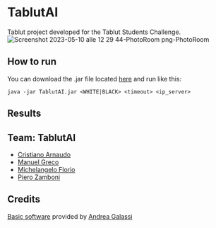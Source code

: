 # TablutAI
Tablut project developed for the Tablut Students Challenge.
![Screenshot 2023-05-10 alle 12 29 44-PhotoRoom png-PhotoRoom](https://github.com/MichelangeloFlorio/TablutAI/assets/109990354/f120a66e-7863-41ee-b9e7-47567ee4f778)

## How to run
You can download the .jar file located [here](https://github.com/MichelangeloFlorio/TablutAI/tree/main/out/artifacts/TablutAI_jar) and run like this:
```
java -jar TablutAI.jar <WHITE|BLACK> <timeout> <ip_server>
```
## Results

## Team: TablutAI
- [Cristiano Arnaudo](https://github.com/skyocrandive)
- [Manuel Greco](https://github.com/ManuTheKing)
- [Michelangelo Florio](https://github.com/MichelangeloFlorio)
- [Piero Zamboni](https://github.com/PieroZamb)

## Credits
[Basic software](https://github.com/AGalassi/TablutCompetition) provided by [Andrea Galassi](https://github.com/AGalassi)

